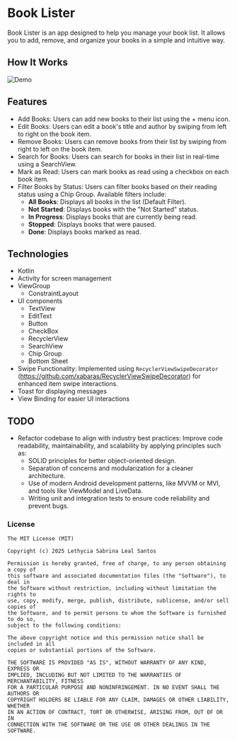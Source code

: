 # Book Lister

Book Lister is an app designed to help you manage your book list. It allows you to add, remove, and
organize your books in a simple and intuitive way.

## How It Works

![Demo](result/Book-Lister-App.gif)

## Features

* Add Books: Users can add new books to their list using the + menu icon.
* Edit Books: Users can edit a book's title and author by swiping from left to right on the book
  item.
* Remove Books: Users can remove books from their list by swiping from right to left on the book
  item.
* Search for Books: Users can search for books in their list in real-time using a SearchView.
* Mark as Read: Users can mark books as read using a checkbox on each book item.
* Filter Books by Status: Users can filter books based on their reading status using a Chip Group.
  Available filters include:
    - **All Books**: Displays all books in the list (Default Filter).
    - **Not Started**: Displays books with the "Not Started" status.
    - **In Progress**: Displays books that are currently being read.
    - **Stopped**: Displays books that were paused.
    - **Done**: Displays books marked as read.

## Technologies

* Kotlin
* Activity for screen management
* ViewGroup
    - ConstraintLayout
* UI components
    - TextView
    - EditText
    - Button
    - CheckBox
    - RecyclerView
    - SearchView
    - Chip Group
    - Bottom Sheet
* Swipe Functionality: Implemented using
  `RecyclerViewSwipeDecorator` (https://github.com/xabaras/RecyclerViewSwipeDecorator) for enhanced
  item swipe
  interactions.
* Toast for displaying messages
* View Binding for easier UI interactions

## TODO

- Refactor codebase to align with industry best practices: Improve code readability,
  maintainability, and scalability by applying principles such as:
    - SOLID principles for better object-oriented design.
    - Separation of concerns and modularization for a cleaner architecture.
    - Use of modern Android development patterns, like MVVM or MVI, and tools like ViewModel and
      LiveData.
    - Writing unit and integration tests to ensure code reliability and prevent bugs.

### License

```
The MIT License (MIT)

Copyright (c) 2025 Lethycia Sabrina Leal Santos

Permission is hereby granted, free of charge, to any person obtaining a copy of
this software and associated documentation files (the "Software"), to deal in
the Software without restriction, including without limitation the rights to
use, copy, modify, merge, publish, distribute, sublicense, and/or sell copies of
the Software, and to permit persons to whom the Software is furnished to do so,
subject to the following conditions:

The above copyright notice and this permission notice shall be included in all
copies or substantial portions of the Software.

THE SOFTWARE IS PROVIDED "AS IS", WITHOUT WARRANTY OF ANY KIND, EXPRESS OR
IMPLIED, INCLUDING BUT NOT LIMITED TO THE WARRANTIES OF MERCHANTABILITY, FITNESS
FOR A PARTICULAR PURPOSE AND NONINFRINGEMENT. IN NO EVENT SHALL THE AUTHORS OR
COPYRIGHT HOLDERS BE LIABLE FOR ANY CLAIM, DAMAGES OR OTHER LIABILITY, WHETHER
IN AN ACTION OF CONTRACT, TORT OR OTHERWISE, ARISING FROM, OUT OF OR IN
CONNECTION WITH THE SOFTWARE OR THE USE OR OTHER DEALINGS IN THE SOFTWARE.
```